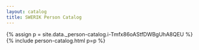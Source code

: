 ```yaml
---
layout: catalog
title: SWERIK Person Catalog
---
```

{% assign p = site.data._person-catalog.i-Tmfx86oAStfDWBgUhA8QEU %}
{% include person-catalog.html p=p %}

